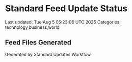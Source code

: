 # Standard Feed Update Status
Last updated: Tue Aug  5 05:23:06 UTC 2025
Categories: technology,business,world

## Feed Files Generated

Generated by Standard Updates Workflow
